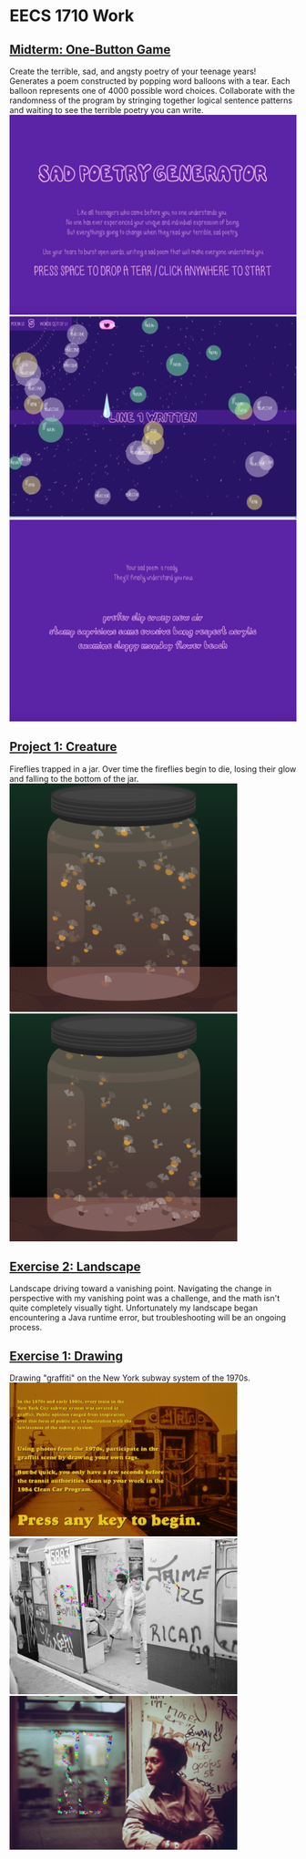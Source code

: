 # EECS 1710 Work

## [Midterm: One-Button Game](/Midterm_Project_Game)
Create the terrible, sad, and angsty poetry of your teenage years! Generates a poem constructed by popping word balloons with a tear. Each balloon represents one of 4000 possible word choices. Collaborate with the randomness of the program by stringing together logical sentence patterns and waiting to see the terrible poetry you can write.
![Home screen](./Midterm_Project_Game/assets/home_screen.png)
![Home screen](./Midterm_Project_Game/assets/line1.png)
![Final Poem](./Midterm_Project_Game/assets/final_poem.png)


## [Project 1: Creature](/Project1_Creature)
Fireflies trapped in a jar. Over time the fireflies begin to die, losing their glow and falling to the bottom of the jar.
<br />
<img src="./Project1_Creature/screenshots/fireflies_alive.png" width="400px">
<img src="./Project1_Creature/screenshots/fireflies_dying.png" width="400px">

## [Exercise 2: Landscape](https://github.com/inarticulatetheory/EECS1710-michelle/tree/main/Exercise2_Landscape)
Landscape driving toward a vanishing point. Navigating the change in perspective with my vanishing point was a challenge, and the math isn't quite completely visually tight.
Unfortunately my landscape began encountering a Java runtime error, but troubleshooting will be an ongoing process.

## [Exercise 1: Drawing](https://github.com/inarticulatetheory/EECS1710-michelle/tree/main/Exercise1_Drawing)
Drawing "graffiti" on the New York subway system of the 1970s.
<br />
<img src="./Exercise1_Drawing/images/screenshot1.png" width="400px">
<img src="./Exercise1_Drawing/images/screenshot2.png" width="400px">
<img src="./Exercise1_Drawing/images/screenshot3.png" width="400px">


